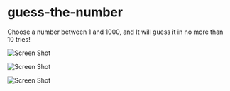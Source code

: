 # guess-the-number

Choose a number between 1 and 1000, and It will guess it in no more than 10 tries!


![Screen Shot](/img1.PNG)

![Screen Shot](/img2.PNG)

![Screen Shot](/img3.PNG)
